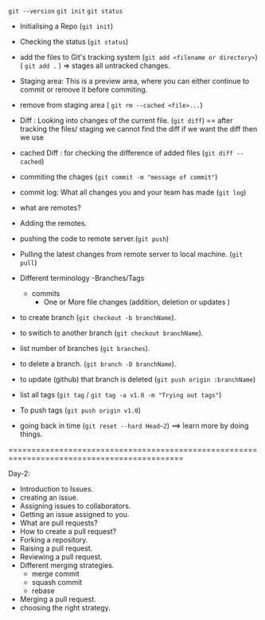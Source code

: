 `git --version`
`git init`
`git status`


- Initialising a Repo (`git init`)
- Checking the status (`git status`)
- add the files to Git's tracking system (`git add <filename or directory>`)
  ( `git add .` ) => stages all untracked changes. 
- Staging area: This is a preview area, where you can either continue to commit or remove it before commiting.
- remove from staging area ( `git rm --cached <file>...`)
- Diff : Looking into changes of the current file. (`git diff`)
  == after tracking the files/ staging we cannot find the diff if we want the diff then we use
- cached Diff : for checking the difference of added files (`git diff --cached`)
- commiting the chages (`git commit -m "message of commit"`)
- commit log: What all changes you and your team has made (`git log`)

- what are remotes?
- Adding the remotes.
- pushing the code to remote server.(`git push`)
- Pulling the latest changes from remote server to local machine. (`git pull`)

- Different terminology
  -Branches/Tags
    - commits
      - One or More file changes (addition, deletion or updates )

- to create branch (`git checkout -b branchName`).
- to switich to another branch (`git checkout branchName`).
- list number of branches (`git branches`).
- to delete a branch. (`git branch -D branchName`).
- to update (github) that branch is deleted (`git push origin :branchName`)
- list all tags (`git tag` / `git tag -a v1.0 -m "Trying out tags"`)
- To push tags (`git push origin v1.0`)
- going back in time (`git reset --hard Head~2`) ==> learn more by doing things.


============================================================================================

Day-2:

- Introduction to Issues.
- creating an issue.
- Assigning issues to collaborators.
- Getting an issue assigned to you.
- What are pull requests?
- How to create a pull request?
- Forking a repository.
- Raising a pull request.
- Reviewing a pull request.
- Different merging strategies.
  - merge commit
  - squash commit
  - rebase
- Merging a pull request.
- choosing the right strategy.


